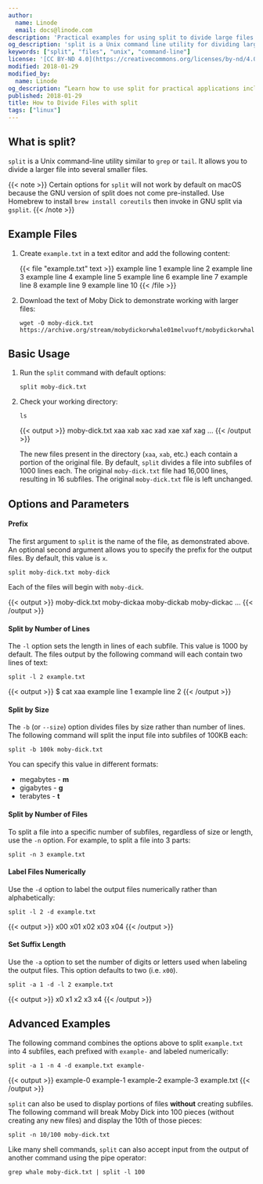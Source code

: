 ```yaml
---
author:
  name: Linode
  email: docs@linode.com
description: 'Practical examples for using split to divide large files into multiple smaller files.'
og_description: 'split is a Unix command line utility for dividing large files into smaller files. This guide provides basic and advanced examples along with explanations of the most common options and parameters.'
keywords: ["split", "files", "unix", "command-line"]
license: '[CC BY-ND 4.0](https://creativecommons.org/licenses/by-nd/4.0)'
modified: 2018-01-29
modified_by:
  name: Linode
og_description: “Learn how to use split for practical applications including dividing larger files into smaller files.”
published: 2018-01-29
title: How to Divide Files with split
tags: ["linux"]
---
```


## What is split?

`split` is a Unix command-line utility similar to `grep` or `tail`. It allows you to divide a larger file into several smaller files.

{{< note >}}
Certain options for `split` will not work by default on macOS because the GNU version of split does not come pre-installed. Use Homebrew to install `brew install coreutils` then invoke in GNU split via `gsplit`.
{{< /note >}}

## Example Files

1.  Create `example.txt` in a text editor and add the following content:

    {{< file "example.txt" text >}}
example line 1
example line 2
example line 3
example line 4
example line 5
example line 6
example line 7
example line 8
example line 9
example line 10
{{< /file >}}

2.  Download the text of Moby Dick to demonstrate working with larger files:

        wget -O moby-dick.txt https://archive.org/stream/mobydickorwhale01melvuoft/mobydickorwhale01melvuoft_djvu.txt

## Basic Usage

1.  Run the `split` command with default options:

        split moby-dick.txt

2.  Check your working directory:

        ls

    {{< output >}}
moby-dick.txt  xaa  xab  xac  xad  xae  xaf  xag  ...
{{< /output >}}

    The new files present in the directory (`xaa`, `xab`, etc.) each contain a portion of the original file. By default, `split` divides a file into subfiles of 1000 lines each. The original `moby-dick.txt` file had 16,000 lines, resulting in 16 subfiles. The original `moby-dick.txt` file is left unchanged.

## Options and Parameters

#### Prefix

The first argument to `split` is the name of the file, as demonstrated above. An optional second argument allows you to specify the prefix for the output files. By default, this value is `x`.

    split moby-dick.txt moby-dick

Each of the files will begin with `moby-dick`.

{{< output >}}
moby-dick.txt  moby-dickaa  moby-dickab  moby-dickac  ...
{{< /output >}}

#### Split by Number of Lines

The `-l` option sets the length in lines of each subfile. This value is 1000 by default. The files output by the following command will each contain two lines of text:

    split -l 2 example.txt

{{< output >}}
$ cat xaa
example line 1
example line 2
{{< /output >}}

#### Split by Size

The `-b` (or `--size`) option divides files by size rather than number of lines. The following command will split the input file into subfiles of 100KB each:

    split -b 100k moby-dick.txt

You can specify this value in different formats:

- megabytes - **m**
- gigabytes - **g**
- terabytes - **t**

#### Split by Number of Files

To split a file into a specific number of subfiles, regardless of size or length, use the `-n` option. For example, to split a file into 3 parts:

    split -n 3 example.txt

#### Label Files Numerically

Use the `-d` option to label the output files numerically rather than alphabetically:

    split -l 2 -d example.txt

{{< output >}}
x00  x01  x02  x03  x04
{{< /output >}}


#### Set Suffix Length

Use the `-a` option to set the number of digits or letters used when labeling the output files. This option defaults to two (i.e. `x00`).

    split -a 1 -d -l 2 example.txt

{{< output >}}
x0  x1  x2  x3  x4
{{< /output >}}

## Advanced Examples

The following command combines the options above to split `example.txt` into 4 subfiles, each prefixed with `example-` and labeled numerically:

    split -a 1 -n 4 -d example.txt example-

{{< output >}}
example-0  example-1  example-2  example-3  example.txt
{{< /output >}}

`split` can also be used to display portions of files **without** creating subfiles. The following command will break Moby Dick into 100 pieces (without creating any new files) and display the 10th of those pieces:

    split -n 10/100 moby-dick.txt

Like many shell commands, `split` can also accept input from the output of another command using the pipe operator:

    grep whale moby-dick.txt | split -l 100

